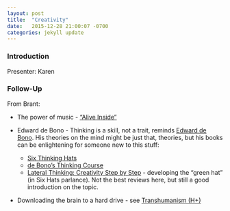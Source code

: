 ```yaml
---
layout: post
title:  "Creativity"
date:   2015-12-28 21:00:07 -0700
categories: jekyll update
---
```


### Introduction

Presenter: Karen

### Follow-Up

From Brant:

* The power of music - [“Alive Inside”](http://www.aliveinside.us)
 
* Edward de Bono - Thinking is a skill, not a trait, reminds [Edward de Bono](https://en.wikipedia.org/wiki/Edward_de_Bono).
            His theories on the mind might be just that, theories, but his books can be enlightening for someone new to this stuff:
	* [Six Thinking Hats](http://www.amazon.com/Six-Thinking-Hats-Edward-Bono/dp/0316178314)
	* [de Bono’s Thinking Course](http://www.amazon.com/Bonos-Thinking-Course-Revised-Edition/dp/0816031789)
	* [Lateral Thinking: Creativity Step by Step](http://www.amazon.com/Bonos-Thinking-Course-Revised-Edition/dp/0816031789) - developing the “green hat” (in Six Hats parlance). Not the best reviews here, but still a good introduction on the topic.
 
* Downloading the brain to a hard drive - see [Transhumanism (H+)](https://en.wikipedia.org/wiki/Transhumanism)